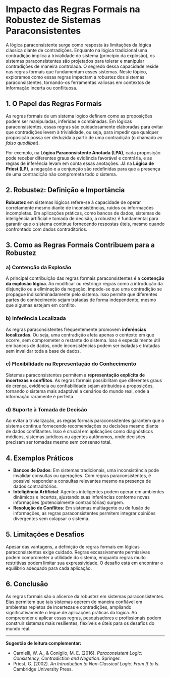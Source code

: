 
# Impacto das Regras Formais na Robustez de Sistemas Paraconsistentes

A lógica paraconsistente surge como resposta às limitações da lógica clássica diante de contradições. Enquanto na lógica tradicional uma contradição implica a trivialidade do sistema (princípio da explosão), os sistemas paraconsistentes são projetados para tolerar e manipular contradições de maneira controlada. O segredo dessa capacidade reside nas regras formais que fundamentam esses sistemas. Neste tópico, exploramos como essas regras impactam a robustez dos sistemas paraconsistentes, tornando-os ferramentas valiosas em contextos de informação incerta ou conflituosa.

## 1. O Papel das Regras Formais

As regras formais de um sistema lógico definem como as proposições podem ser manipuladas, inferidas e combinadas. Em lógicas paraconsistentes, essas regras são cuidadosamente elaboradas para evitar que contradições levem à trivialidade, ou seja, para impedir que qualquer proposição possa ser deduzida a partir de uma contradição (o chamado *ex falso quodlibet*).

Por exemplo, na **Lógica Paraconsistente Anotada (LPA)**, cada proposição pode receber diferentes graus de evidência favorável e contrária, e as regras de inferência levam em conta essas anotações. Já na **Lógica de Priest (LP)**, a negação e a conjunção são redefinidas para que a presença de uma contradição não comprometa todo o sistema.

## 2. Robustez: Definição e Importância

**Robustez** em sistemas lógicos refere-se à capacidade de operar corretamente mesmo diante de inconsistências, ruídos ou informações incompletas. Em aplicações práticas, como bancos de dados, sistemas de inteligência artificial e tomada de decisão, a robustez é fundamental para garantir que o sistema continue fornecendo respostas úteis, mesmo quando confrontado com dados contraditórios.

## 3. Como as Regras Formais Contribuem para a Robustez

### a) Contenção da Explosão

A principal contribuição das regras formais paraconsistentes é a **contenção da explosão lógica**. Ao modificar ou restringir regras como a introdução da disjunção ou a eliminação da negação, impede-se que uma contradição se propague indiscriminadamente pelo sistema. Isso permite que diferentes partes do conhecimento sejam tratadas de forma independente, mesmo que algumas estejam em conflito.

### b) Inferência Localizada

As regras paraconsistentes frequentemente promovem **inferências localizadas**. Ou seja, uma contradição afeta apenas o contexto em que ocorre, sem comprometer o restante do sistema. Isso é especialmente útil em bancos de dados, onde inconsistências podem ser isoladas e tratadas sem invalidar toda a base de dados.

### c) Flexibilidade na Representação do Conhecimento

Sistemas paraconsistentes permitem a **representação explícita de incertezas e conflitos**. As regras formais possibilitam que diferentes graus de crença, evidência ou confiabilidade sejam atribuídos a proposições, tornando o sistema mais adaptável a cenários do mundo real, onde a informação raramente é perfeita.

### d) Suporte à Tomada de Decisão

Ao evitar a trivialização, as regras formais paraconsistentes garantem que o sistema continue fornecendo recomendações ou decisões mesmo diante de dados conflitantes. Isso é crucial em aplicações como diagnósticos médicos, sistemas jurídicos ou agentes autônomos, onde decisões precisam ser tomadas mesmo sem consenso total.

## 4. Exemplos Práticos

- **Bancos de Dados**: Em sistemas tradicionais, uma inconsistência pode invalidar consultas ou operações. Com regras paraconsistentes, é possível responder a consultas relevantes mesmo na presença de dados contraditórios.
- **Inteligência Artificial**: Agentes inteligentes podem operar em ambientes dinâmicos e incertos, ajustando suas inferências conforme novas informações (potencialmente contraditórias) surgem.
- **Resolução de Conflitos**: Em sistemas multiagente ou de fusão de informações, as regras paraconsistentes permitem integrar opiniões divergentes sem colapsar o sistema.

## 5. Limitações e Desafios

Apesar das vantagens, a definição de regras formais em lógicas paraconsistentes exige cuidado. Regras excessivamente permissivas podem comprometer a utilidade do sistema, enquanto regras muito restritivas podem limitar sua expressividade. O desafio está em encontrar o equilíbrio adequado para cada aplicação.

## 6. Conclusão

As regras formais são o alicerce da robustez em sistemas paraconsistentes. Elas permitem que tais sistemas operem de maneira confiável em ambientes repletos de incertezas e contradições, ampliando significativamente o leque de aplicações práticas da lógica. Ao compreender e aplicar essas regras, pesquisadores e profissionais podem construir sistemas mais resilientes, flexíveis e úteis para os desafios do mundo real.

---
**Sugestão de leitura complementar:**  
- Carnielli, W. A., & Coniglio, M. E. (2016). *Paraconsistent Logic: Consistency, Contradiction and Negation*. Springer.
- Priest, G. (2002). *An Introduction to Non-Classical Logic: From If to Is*. Cambridge University Press.
```
